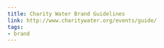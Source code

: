 ```yaml
---
title: Charity Water Brand Guidelines
link: http://www.charitywater.org/events/guide/
tags: 
- brand
---
```

